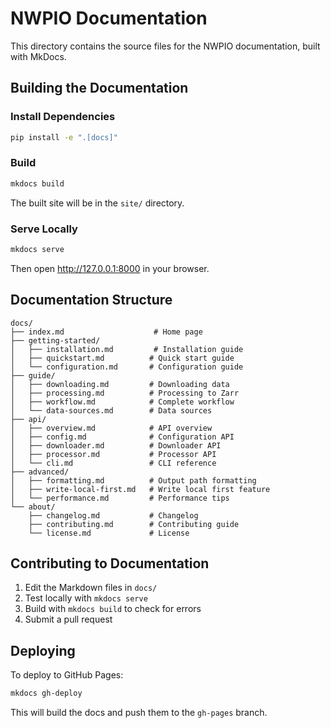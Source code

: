 # NWPIO Documentation

This directory contains the source files for the NWPIO documentation, built with MkDocs.

## Building the Documentation

### Install Dependencies

```bash
pip install -e ".[docs]"
```

### Build

```bash
mkdocs build
```

The built site will be in the `site/` directory.

### Serve Locally

```bash
mkdocs serve
```

Then open http://127.0.0.1:8000 in your browser.

## Documentation Structure

```
docs/
├── index.md                    # Home page
├── getting-started/
│   ├── installation.md         # Installation guide
│   ├── quickstart.md          # Quick start guide
│   └── configuration.md       # Configuration guide
├── guide/
│   ├── downloading.md         # Downloading data
│   ├── processing.md          # Processing to Zarr
│   ├── workflow.md            # Complete workflow
│   └── data-sources.md        # Data sources
├── api/
│   ├── overview.md            # API overview
│   ├── config.md              # Configuration API
│   ├── downloader.md          # Downloader API
│   ├── processor.md           # Processor API
│   └── cli.md                 # CLI reference
├── advanced/
│   ├── formatting.md          # Output path formatting
│   ├── write-local-first.md   # Write local first feature
│   └── performance.md         # Performance tips
└── about/
    ├── changelog.md           # Changelog
    ├── contributing.md        # Contributing guide
    └── license.md             # License
```

## Contributing to Documentation

1. Edit the Markdown files in `docs/`
2. Test locally with `mkdocs serve`
3. Build with `mkdocs build` to check for errors
4. Submit a pull request

## Deploying

To deploy to GitHub Pages:

```bash
mkdocs gh-deploy
```

This will build the docs and push them to the `gh-pages` branch.
